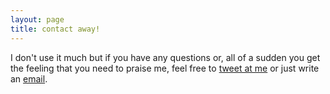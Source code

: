 ```yaml
---
layout: page
title: contact away!
---
```


I don't use it much but if you have any questions or, all of a sudden you get the feeling that you need to praise me, feel free to [tweet at me](https://twitter.com/gurcangulec) or just write an [email](contact@regardingthings.com).
